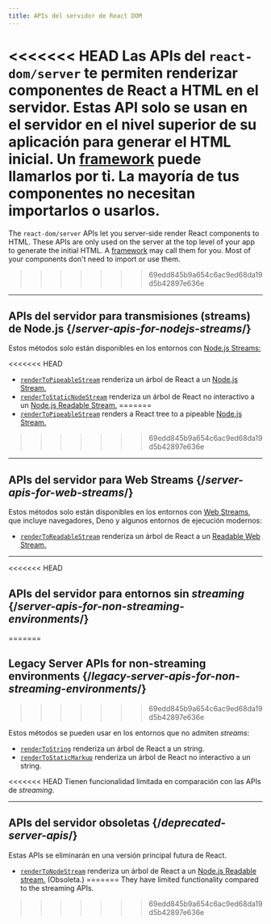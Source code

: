 ```yaml
---
title: APIs del servidor de React DOM
---
```


<Intro>

<<<<<<< HEAD
Las APIs del `react-dom/server` te permiten renderizar componentes de React a HTML en el servidor. Estas API solo se usan en el servidor en el nivel superior de su aplicación para generar el HTML inicial. Un [framework](/learn/start-a-new-react-project#production-grade-react-frameworks) puede llamarlos por ti. La mayoría de tus componentes no necesitan importarlos o usarlos.
=======
The `react-dom/server` APIs let you server-side render React components to HTML. These APIs are only used on the server at the top level of your app to generate the initial HTML. A [framework](/learn/start-a-new-react-project#production-grade-react-frameworks) may call them for you. Most of your components don't need to import or use them.
>>>>>>> 69edd845b9a654c6ac9ed68da19d5b42897e636e

</Intro>

---

## APIs del servidor para transmisiones (streams) de Node.js {/*server-apis-for-nodejs-streams*/}

Estos métodos solo están disponibles en los entornos con [Node.js Streams:](https://nodejs.org/api/stream.html)

<<<<<<< HEAD
* [`renderToPipeableStream`](/reference/react-dom/server/renderToPipeableStream) renderiza un árbol de React a un [Node.js Stream.](https://nodejs.org/api/stream.html)
* [`renderToStaticNodeStream`](/reference/react-dom/server/renderToStaticNodeStream) renderiza un árbol de React no interactivo a un [Node.js Readable Stream.](https://nodejs.org/api/stream.html#readable-streams)
=======
* [`renderToPipeableStream`](/reference/react-dom/server/renderToPipeableStream) renders a React tree to a pipeable [Node.js Stream.](https://nodejs.org/api/stream.html)
>>>>>>> 69edd845b9a654c6ac9ed68da19d5b42897e636e

---

## APIs del servidor para Web Streams {/*server-apis-for-web-streams*/}

Estos métodos solo están disponibles en los entornos con [Web Streams](https://developer.mozilla.org/en-US/docs/Web/API/Streams_API), que incluye navegadores, Deno y algunos entornos de ejecución modernos:

* [`renderToReadableStream`](/reference/react-dom/server/renderToReadableStream) renderiza un árbol de React a un [Readable Web Stream.](https://developer.mozilla.org/en-US/docs/Web/API/ReadableStream)

---

<<<<<<< HEAD
## APIs del servidor para entornos sin *streaming* {/*server-apis-for-non-streaming-environments*/}
=======
## Legacy Server APIs for non-streaming environments {/*legacy-server-apis-for-non-streaming-environments*/}
>>>>>>> 69edd845b9a654c6ac9ed68da19d5b42897e636e

Estos métodos se pueden usar en los entornos que no admiten *streams*:

* [`renderToString`](/reference/react-dom/server/renderToString) renderiza un árbol de React a un string.
* [`renderToStaticMarkup`](/reference/react-dom/server/renderToStaticMarkup) renderiza un árbol de React no interactivo a un string.

<<<<<<< HEAD
Tienen funcionalidad limitada en comparación con las APIs de *streaming*.

---

## APIs del servidor obsoletas {/*deprecated-server-apis*/}

<Deprecated>

Estas APIs se eliminarán en una versión principal futura de React.

</Deprecated>

* [`renderToNodeStream`](/reference/react-dom/server/renderToNodeStream) renderiza un árbol de React a un [Node.js Readable stream.](https://nodejs.org/api/stream.html#readable-streams) (Obsoleta.)
=======
They have limited functionality compared to the streaming APIs.
>>>>>>> 69edd845b9a654c6ac9ed68da19d5b42897e636e
